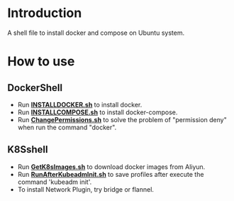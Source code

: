 # Introduction
A shell file to install docker and compose on Ubuntu system. 

# How to use

## DockerShell

- Run [**INSTALLDOCKER.sh**](https://github.com/fjlinww/myContainer/blob/master/DockerShell/INSTALLDOCKER.sh) to install docker. 
- Run [**INSTALLCOMPOSE.sh**](https://github.com/fjlinww/myContainer/blob/master/DockerShell/INSTALLCOMPOSE.sh) to install docker-compose. 
- Run [**ChangePermissions.sh**](https://github.com/fjlinww/myContainer/blob/master/DockerShell/ChangePermissions.sh) to solve the problem of "permission deny" when run the command "docker". 

## K8Sshell

- Run [**GetK8sImages.sh**](https://github.com/fjlinww/myContainer/blob/master/K8Sshell/GetK8sImages.sh) to download docker images from Aliyun. 
- Run [**RunAfterKubeadmInit.sh**](https://github.com/fjlinww/myContainer/blob/master/K8Sshell/RunAfterKubeadmInit.sh) to save profiles after execute the command 'kubeadm init'. 
- To install Network Plugin, try bridge or flannel. 

